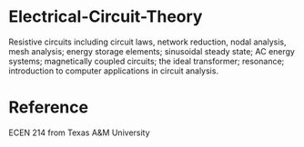 # Electrical-Circuit-Theory
Resistive circuits including circuit laws, network reduction, nodal analysis, mesh analysis; energy storage elements; sinusoidal steady state; AC energy systems; magnetically coupled circuits; the ideal transformer; resonance; introduction to computer applications in circuit analysis.

# Reference
ECEN 214 from Texas A&M University
